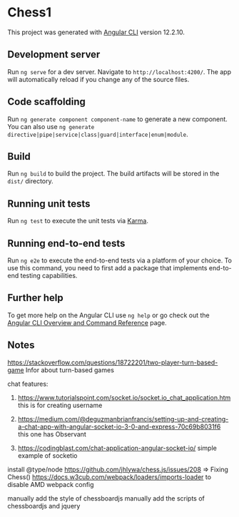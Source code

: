 # Chess1

This project was generated with [Angular CLI](https://github.com/angular/angular-cli) version 12.2.10.

## Development server

Run `ng serve` for a dev server. Navigate to `http://localhost:4200/`. The app will automatically reload if you change any of the source files.

## Code scaffolding

Run `ng generate component component-name` to generate a new component. You can also use `ng generate directive|pipe|service|class|guard|interface|enum|module`.

## Build

Run `ng build` to build the project. The build artifacts will be stored in the `dist/` directory.

## Running unit tests

Run `ng test` to execute the unit tests via [Karma](https://karma-runner.github.io).

## Running end-to-end tests

Run `ng e2e` to execute the end-to-end tests via a platform of your choice. To use this command, you need to first add a package that implements end-to-end testing capabilities.

## Further help

To get more help on the Angular CLI use `ng help` or go check out the [Angular CLI Overview and Command Reference](https://angular.io/cli) page.

## Notes
https://stackoverflow.com/questions/18722201/two-player-turn-based-game
Infor about turn-based games

chat features:
1. https://www.tutorialspoint.com/socket.io/socket.io_chat_application.htm
this is for creating username

1. https://medium.com/@deguzmanbrianfrancis/setting-up-and-creating-a-chat-app-with-angular-socket-io-3-0-and-express-70c69b8031f6
this one has Observant
2. https://codingblast.com/chat-application-angular-socket-io/
simple example of socketio

install @type/node
https://github.com/jhlywa/chess.js/issues/208
=> Fixing Chess()
https://docs.w3cub.com/webpack/loaders/imports-loader to disable AMD webpack config

manually add the style of chessboardjs
manually add the scripts of chessboardjs and jquery
